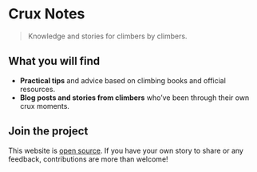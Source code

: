 # Crux Notes
>Knowledge and stories for climbers by climbers.

## What you will find

- **Practical tips** and advice based on climbing books and official resources.
- **Blog posts and stories from climbers** who’ve been through their own crux moments.

## Join the project

This website is [open source](#). If you have your own story to share or any feedback, contributions are more than welcome!
